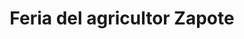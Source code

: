 ---
title: "Feria del agricultor Zapote"
url: /zapote/feria-del-agricultor-zapote/
shop: Supermarkt
---